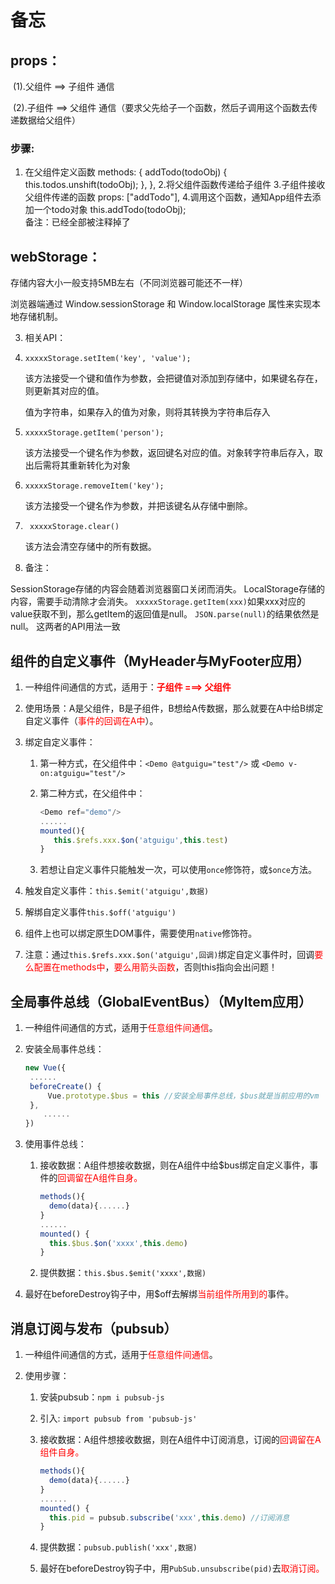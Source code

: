 # 备忘
## props：

​ (1).父组件 ==> 子组件 通信

​ (2).子组件 ==> 父组件 通信（要求父先给子一个函数，然后子调用这个函数去传递数据给父组件）
### 步骤:
   1. 在父组件定义函数
 methods: {
    addTodo(todoObj) {
      this.todos.unshift(todoObj);
    },
  },
   2.将父组件函数传递给子组件 
        <MyHeader :addTodo="addTodo"></MyHeader>
   3.子组件接收父组件传递的函数
  props: ["addTodo"],
   4.调用这个函数，通知App组件去添加一个todo对象
      this.addTodo(todoObj);      
  备注：已经全部被注释掉了
## webStorage：
存储内容大小一般支持5MB左右（不同浏览器可能还不一样）

浏览器端通过 Window.sessionStorage 和 Window.localStorage 属性来实现本地存储机制。

3. 相关API：

1. ```xxxxxStorage.setItem('key', 'value');```

    该方法接受一个键和值作为参数，会把键值对添加到存储中，如果键名存在，则更新其对应的值。
    
    值为字符串，如果存入的值为对象，则将其转换为字符串后存入

2. ```xxxxxStorage.getItem('person');```

   该方法接受一个键名作为参数，返回键名对应的值。对象转字符串后存入，取出后需将其重新转化为对象

3. ```xxxxxStorage.removeItem('key');```

   该方法接受一个键名作为参数，并把该键名从存储中删除。

4. ``` xxxxxStorage.clear()```

   该方法会清空存储中的所有数据。
4. 备注：

 SessionStorage存储的内容会随着浏览器窗口关闭而消失。
LocalStorage存储的内容，需要手动清除才会消失。
 ```xxxxxStorage.getItem(xxx)```如果xxx对应的value获取不到，那么getItem的返回值是null。
 ```JSON.parse(null)```的结果依然是null。
这两者的API用法一致
 ## 组件的自定义事件（MyHeader与MyFooter应用）

1. 一种组件间通信的方式，适用于：<strong style="color:red">子组件 ===> 父组件</strong>

2. 使用场景：A是父组件，B是子组件，B想给A传数据，那么就要在A中给B绑定自定义事件（<span style="color:red">事件的回调在A中</span>）。

3. 绑定自定义事件：

    1. 第一种方式，在父组件中：```<Demo @atguigu="test"/>```  或 ```<Demo v-on:atguigu="test"/>```

    2. 第二种方式，在父组件中：

        ```js
        <Demo ref="demo"/>
        ......
        mounted(){
           this.$refs.xxx.$on('atguigu',this.test)
        }
        ```

    3. 若想让自定义事件只能触发一次，可以使用```once```修饰符，或```$once```方法。

4. 触发自定义事件：```this.$emit('atguigu',数据)```		

5. 解绑自定义事件```this.$off('atguigu')```

6. 组件上也可以绑定原生DOM事件，需要使用```native```修饰符。

7. 注意：通过```this.$refs.xxx.$on('atguigu',回调)```绑定自定义事件时，回调<span style="color:red">要么配置在methods中</span>，<span style="color:red">要么用箭头函数</span>，否则this指向会出问题！

## 全局事件总线（GlobalEventBus）（MyItem应用）

1. 一种组件间通信的方式，适用于<span style="color:red">任意组件间通信</span>。

2. 安装全局事件总线：

   ```js
   new Vue({
   	......
   	beforeCreate() {
   		Vue.prototype.$bus = this //安装全局事件总线，$bus就是当前应用的vm
   	},
       ......
   }) 
   ```

3. 使用事件总线：

   1. 接收数据：A组件想接收数据，则在A组件中给$bus绑定自定义事件，事件的<span style="color:red">回调留在A组件自身。</span>

      ```js
      methods(){
        demo(data){......}
      }
      ......
      mounted() {
        this.$bus.$on('xxxx',this.demo)
      }
      ```

   2. 提供数据：```this.$bus.$emit('xxxx',数据)```

4. 最好在beforeDestroy钩子中，用$off去解绑<span style="color:red">当前组件所用到的</span>事件。

## 消息订阅与发布（pubsub）

1.   一种组件间通信的方式，适用于<span style="color:red">任意组件间通信</span>。

2. 使用步骤：

   1. 安装pubsub：```npm i pubsub-js```

   2. 引入: ```import pubsub from 'pubsub-js'```

   3. 接收数据：A组件想接收数据，则在A组件中订阅消息，订阅的<span style="color:red">回调留在A组件自身。</span>

      ```js
      methods(){
        demo(data){......}
      }
      ......
      mounted() {
        this.pid = pubsub.subscribe('xxx',this.demo) //订阅消息
      }
      ```

   4. 提供数据：```pubsub.publish('xxx',数据)```

   5. 最好在beforeDestroy钩子中，用```PubSub.unsubscribe(pid)```去<span style="color:red">取消订阅。</span>
